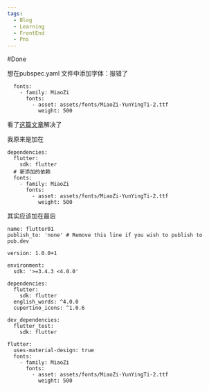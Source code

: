 ```yaml
---
tags:
  - Blog
  - Learning
  - FrontEnd
  - Pns
---
```

#Done 

想在pubspec.yaml 文件中添加字体：报错了
```
  fonts:
    - family: MiaoZi
      fonts:
        - asset: assets/fonts/MiaoZi-YunYingTi-2.ttf
          weight: 500
```


看了[这篇文章](https://stackoverflow.com/questions/61144571/a-dependency-specification-must-be-a-string-or-a-mapping)解决了

我原来是加在
```
dependencies:
  flutter:
    sdk: flutter
  # 新添加的依赖
  fonts:
    - family: MiaoZi
      fonts:
        - asset: assets/fonts/MiaoZi-YunYingTi-2.ttf
          weight: 500
```
其实应该加在最后
```
name: flutter01
publish_to: 'none' # Remove this line if you wish to publish to pub.dev

version: 1.0.0+1

environment:
  sdk: '>=3.4.3 <4.0.0'

dependencies:
  flutter:
    sdk: flutter
  english_words: ^4.0.0
  cupertino_icons: ^1.0.6

dev_dependencies:
  flutter_test:
    sdk: flutter

flutter:
  uses-material-design: true
  fonts:
    - family: MiaoZi
      fonts:
        - asset: assets/fonts/MiaoZi-YunYingTi-2.ttf
          weight: 500


```